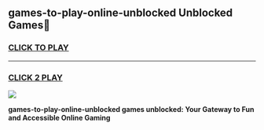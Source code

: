 
## games-to-play-online-unblocked Unblocked Games👋
<h3>
<a href="https://news.freeplayer.one?title=games-to-play-online-unblocked&ref=16F">CLICK TO PLAY</a></h3>
<hr>

<h3>
<a href="https://news.freeplayer.one?title=games-to-play-online-unblocked&ref=16F">CLICK 2 PLAY</a>
  
</h3>

<a href="https://news.freeplayer.one?title=games-to-play-online-unblocked&ref=16F/"><img src="https://clearcache.store/games.png"></a>


**games-to-play-online-unblocked games unblocked: Your Gateway to Fun and Accessible Online Gaming**

